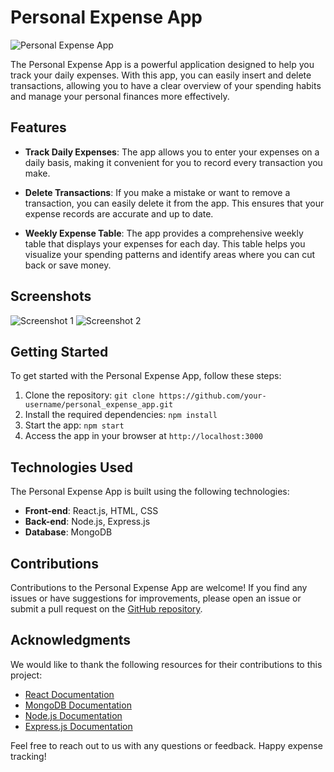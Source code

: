 # Personal Expense App

![Personal Expense App](https://user-images.githubusercontent.com/103773636/164777781-687b7c85-9ffd-4568-9e44-e2dd798924e4.png)

The Personal Expense App is a powerful application designed to help you track your daily expenses. With this app, you can easily insert and delete transactions, allowing you to have a clear overview of your spending habits and manage your personal finances more effectively.

## Features

- **Track Daily Expenses**: The app allows you to enter your expenses on a daily basis, making it convenient for you to record every transaction you make.

- **Delete Transactions**: If you make a mistake or want to remove a transaction, you can easily delete it from the app. This ensures that your expense records are accurate and up to date.

- **Weekly Expense Table**: The app provides a comprehensive weekly table that displays your expenses for each day. This table helps you visualize your spending patterns and identify areas where you can cut back or save money.

## Screenshots

![Screenshot 1](https://user-images.githubusercontent.com/103773636/164777797-135a40b3-a86c-41da-8aac-938d25a2486b.png)
![Screenshot 2](https://user-images.githubusercontent.com/103773636/164777811-95d2a034-84af-40e9-9530-fe921a19dccd.png)

## Getting Started

To get started with the Personal Expense App, follow these steps:

1. Clone the repository: `git clone https://github.com/your-username/personal_expense_app.git`
2. Install the required dependencies: `npm install`
3. Start the app: `npm start`
4. Access the app in your browser at `http://localhost:3000`

## Technologies Used

The Personal Expense App is built using the following technologies:

- **Front-end**: React.js, HTML, CSS
- **Back-end**: Node.js, Express.js
- **Database**: MongoDB

## Contributions

Contributions to the Personal Expense App are welcome! If you find any issues or have suggestions for improvements, please open an issue or submit a pull request on the [GitHub repository](https://github.com/your-username/personal_expense_app).

## Acknowledgments

We would like to thank the following resources for their contributions to this project:

- [React Documentation](https://reactjs.org/docs)
- [MongoDB Documentation](https://docs.mongodb.com)
- [Node.js Documentation](https://nodejs.org/en/docs)
- [Express.js Documentation](https://expressjs.com/docs)

Feel free to reach out to us with any questions or feedback. Happy expense tracking!
